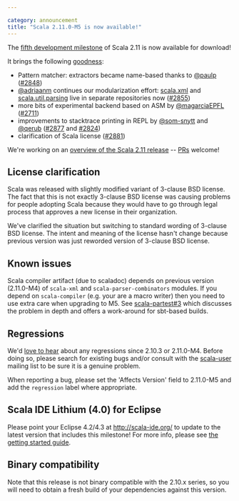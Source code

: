 ```yaml
---

category: announcement
title: "Scala 2.11.0-M5 is now available!"
---
```

The [fifth development milestone](https://github.com/scala/scala/releases/v2.11.0-M5) of Scala 2.11 is now available for download!

It brings the following [goodness](https://github.com/scala/scala/issues?direction=desc&labels=reviewed&milestone=20&page=1&sort=comments&state=closed):

- Pattern matcher: extractors became name-based thanks to [@paulp](https://github.com/paulp) ([#2848](https://github.com/scala/scala/pull/2848))
- [@adriaanm](https://github.com/adriaanm) continues our modularization effort: [scala.xml](https://github.com/scala/scala-xml) and [scala.util.parsing](https://github.com/scala/scala-parser-combinators) live in separate repositories now ([#2855](https://github.com/scala/scala/pull/2855))
- more bits of experimental backend based on ASM by [@magarciaEPFL](https://github.com/magarciaEPFL) ([#2711](https://github.com/scala/scala/pull/2711))
- improvements to stacktrace printing in REPL by [@som-snytt](https://github.com/som-snytt) and [@qerub](https://github.com/qerub) ([#2877](https://github.com/scala/scala/pull/2877) and [#2824](https://github.com/scala/scala/pull/2824))
- clarification of Scala license ([#2881](https://github.com/scala/scala/pull/2881))

We're working on an [overview of the Scala 2.11 release](https://web.archive.org/web/20170623002210/http://docs.scala-lang.org/scala/2.11/) -- [PRs](https://github.com/scala/scala/blob/gh-pages/2.11/index.markdown) welcome!

## License clarification
Scala was released with slightly modified variant of 3-clause BSD license. The fact that this is not exactly 3-clause BSD license was causing problems for people adopting Scala because they would have to go through legal process that approves a new license in their organization.

We've clarified the situation but switching to standard wording of 3-clause BSD license. The intent and meaning of the license hasn't change because previous version was just reworded version of 3-clause BSD license.

## Known issues
Scala compiler artifact (due to scaladoc) depends on previous version (2.11.0-M4) of `scala-xml` and `scala-parser-combinators` modules. If you depend on `scala-compiler` (e.g. your are a macro writer) then you need to use extra care when upgrading to M5. See [scala-partest#3](https://github.com/scala/scala-partest/pull/3) which discusses the problem in depth and offers a work-around for sbt-based builds.

## Regressions
We'd [love to hear](https://issues.scala-lang.org/) about any regressions since 2.10.3 or 2.11.0-M4. Before doing so, please search for existing bugs and/or consult with the [scala-user](https://groups.google.com/forum/#!forum/scala-user) mailing list to be sure it is a genuine problem.

When reporting a bug, please set the 'Affects Version' field to 2.11.0-M5 and add the `regression` label where appropriate.

## Scala IDE Lithium (4.0) for Eclipse
Please point your Eclipse 4.2/4.3 at http://scala-ide.org/ to update to the latest version that includes this milestone!
For more info, please see [the getting started guide](http://scala-ide.org/docs/user/gettingstarted.html).

## Binary compatibility
Note that this release is not binary compatible with the 2.10.x series, so you will need to obtain a fresh build of your dependencies against this version.
